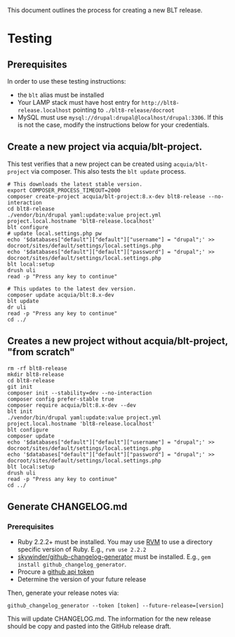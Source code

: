 This document outlines the process for creating a new BLT release.

# Testing

## Prerequisites

In order to use these testing instructions:

* the `blt` alias must be installed
* Your LAMP stack must have host entry for `http://blt8-release.localhost` pointing to `./blt8-release/docroot`
* MySQL must use `mysql://drupal:drupal@localhost/drupal:3306`. If this is not the case, modify the instructions below for your credentials.

## Create a new project via acquia/blt-project.

This test verifies that a new project can be created using `acquia/blt-project` via composer. This also tests the `blt update` process.

    # This downloads the latest stable version.
    export COMPOSER_PROCESS_TIMEOUT=2000
    composer create-project acquia/blt-project:8.x-dev blt8-release --no-interaction
    cd blt8-release
    ./vendor/bin/drupal yaml:update:value project.yml project.local.hostname 'blt8-release.localhost'
    blt configure
    # update local.settings.php pw
    echo '$databases["default"]["default"]["username"] = "drupal";' >> docroot/sites/default/settings/local.settings.php
    echo '$databases["default"]["default"]["password"] = "drupal";' >> docroot/sites/default/settings/local.settings.php
    blt local:setup
    drush uli
    read -p "Press any key to continue"
    
    # This updates to the latest dev version.
    composer update acquia/blt:8.x-dev
    blt update
    dr uli
    read -p "Press any key to continue"
    cd ../

## Creates a new project without acquia/blt-project, "from scratch"

    rm -rf blt8-release
    mkdir blt8-release
    cd blt8-release
    git init
    composer init --stability=dev --no-interaction
    composer config prefer-stable true
    composer require acquia/blt:8.x-dev --dev
    blt init
    ./vendor/bin/drupal yaml:update:value project.yml project.local.hostname 'blt8-release.localhost'
    blt configure
    composer update
    echo '$databases["default"]["default"]["username"] = "drupal";' >> docroot/sites/default/settings/local.settings.php
    echo '$databases["default"]["default"]["password"] = "drupal";' >> docroot/sites/default/settings/local.settings.php
    blt local:setup
    drush uli
    read -p "Press any key to continue"
    cd ../

## Generate CHANGELOG.md

### Prerequisites

* Ruby 2.2.2+ must be installed. You may use [RVM](https://rvm.io/rvm/install) to use a directory specific version of Ruby. E.g., `rvm use 2.2.2` 
* [skywinder/github-changelog-generator](https://github.com/skywinder/github-changelog-generator) must be installed. E.g., `gem install github_changelog_generator`. 
* Procure a [github api token](https://github.com/skywinder/github-changelog-generator#github-token)
* Determine the version of your future release

Then, generate your release notes via:

    github_changelog_generator --token [token] --future-release=[version]
    
This will update CHANGELOG.md. The information for the new release should be copy and pasted into the GitHub release draft.

